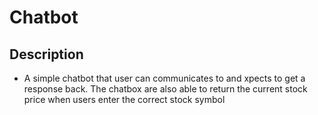 # Chatbot

## Description
- A simple chatbot that user can communicates to and xpects to get a response back. The chatbox are also able to return the current stock price when users enter the correct stock symbol

